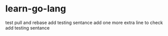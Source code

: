 # learn-go-lang
test pull and rebase
 add testing sentance
 add one more extra line to check
 add testing sentance
